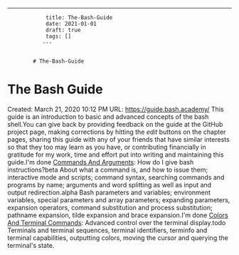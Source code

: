 ---
                title: The-Bash-Guide
                date: 2021-01-01    
                draft: true
                tags: []
               ---


            # The-Bash-Guide

# The Bash Guide
Created: March 21, 2020 10:12 PM
URL: https://guide.bash.academy/
This guide is an introduction to basic and advanced concepts of the bash shell.You can give back by providing feedback on the guide at the GitHub project page, making corrections by hitting the *edit* buttons on the chapter pages, sharing this guide with any of your friends that have similar interests so that they too may learn as you have, or contributing financially in gratitude for my work, time and effort put into writing and maintaining this guide.I'm done [Commands And Arguments](https://guide.bash.academy/commands/): How do I give bash instructions?beta
About what a command is, and how to issue them; interactive mode and scripts; command syntax, searching commands and programs by name; arguments and word splitting as well as input and output redirection.alpha
Bash parameters and variables; environment variables, special parameters and array parameters; expanding parameters, expansion operators, command substitution and process substitution; pathname expansion, tilde expansion and brace expansion.I'm done [Colors And Terminal Commands](https://guide.bash.academy/terminal/): Advanced control over the terminal display.todo
Terminals and terminal sequences, terminal identifiers, terminfo and terminal capabilities, outputting colors, moving the cursor and querying the terminal's state.